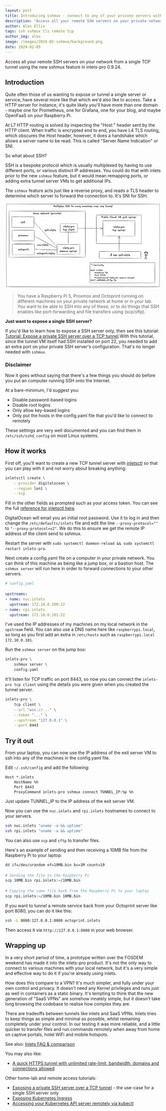 ```yaml
---
layout: post
title: Introducing sshmux - connect to any of your private servers with a single tunnel VM
description: "Access all your remote SSH servers on your private network from a single TCP tunnel using the new sshmux feature."
author: Alex Ellis
tags: ssh sshmux tls remote tcp
author_img: alex
image: /images/2024-02-sshmux/background.png
date: 2024-02-05
---
```


Access all your remote SSH servers on your network from a single TCP tunnel using the new sshmux feature in inlets-pro 0.9.24.

## Introduction

Quite often those of us wanting to expose or tunnel a single server or service, have several more like that which we'd also like to access. Take a HTTP server for instance, it's quite likely you'll have more than one domain - maybe one for Prometheus, one for Grafana, one for your blog, and maybe OpenFaaS on your Raspberry Pi.

At L7 HTTP routing is solved by inspecting the "Host:" header sent by the HTTP client. When traffic is encrypted end to end, you have L4 TLS routing, which obscures the Host header, however, it does a handshake which allows a server name to be read. This is called "Server Name Indication" or SNI.

So what about SSH?

SSH is a bespoke protocol which is usually multiplexed by having to use different ports, or various distinct IP addresses. You could do that with inlets prior to the new `sshmux` feature, but it would mean remapping ports, or adding extra tunnel server VMs to get additional IPs.

The `sshmux` feature acts just like a reverse proxy, and reads a TLS header to determine which server to forward the connection to. It's SNI for SSH.

![Conceptual diagram of sshmux](/images/2024-02-sshmux/conceptual.png)

> You have a Raspberry Pi 5, Proxmox and Octoprint running on different machines on your private network at home or in your lab. You want to be able to SSH into any of these, or to do things that SSH enables like port-forwarding and file transfers using (scp/sftp).

**Just want to expose a single SSH server?**

If you'd like to learn how to expose a SSH server only, then see this tutorial: [Tutorial: Expose a private SSH server over a TCP tunnel](https://docs.inlets.dev/tutorial/ssh-tcp-tunnel/).With this tutorial, since the tunnel VM itself had SSH installed on port 22, you needed to add an extra port on your private SSH server's configuration. That's no longer needed with `sshmux`.

### Disclaimer

Now it goes without saying that there's a few things you should do before you put an computer running SSH onto the Internet.

At a bare-minimum, I'd suggest you:

* Disable password-based logins
* Disable root logins
* Only allow key-based logins
* Only put the hosts in the config.yaml file that you'd like to connect to remotely

These settings are very well documented and you can find them in `/etc/ssh/sshd_config` on most Linux systems.

## How it works

First off, you'll want to create a new TCP tunnel server with [inletsctl](https://docs.inlets.dev/reference/inletsctl/) so that you can play with it and not worry about breaking anything:

```bash
inletsctl create \
    --provider digitalocean \
    --region lon1 \
    --tcp
```

Fill in the other fields as prompted such as your access token. You can see the full [reference for inletsctl here](https://docs.inlets.dev/reference/inletsctl/).

DigitalOcean will email you an initial root password. Use it to log in and then change the `/etc/defaults/inlets` file and edit the line `--proxy-protocol=""` to `"--proxy-protocol=v2"`. We do this to ensure we get the remote IP address of the client send to sshmux.

Restart the server with `sudo systemctl daemon-reload && sudo systemctl restart inlets-pro`.

Next create a config.yaml file on a computer in your private network. You can think of this machine as being like a jump box, or a bastion host. The `sshmux server` will run here in order to forward connections to your other servers.

```yaml
# config.yaml

upstreams:
- name: nuc.inlets
  upstream: 172.10.0.100:22
- name: rpi.inlets
  upstream: 172.10.0.101:22
```

I've used the IP addresses of my machines on my local network in the `upstream` field. You can also use a DNS name here like `raspberrypi.local`, so long as you first add an extra in `/etc/hosts` such as `raspberrypi.local  172.10.0.101`.

Run the `sshmux server` on the jump box:

```bash
inlets-pro \
    sshmux server \
    config.yaml
```

It'll listen for TCP traffic on port 8443, so now you can connect the `inlets-pro tcp client` using the details you were given when you created the tunnel server.

```bash
inlets-pro \
    tcp client \
    --url "wss://..." \
    --token "..." \
    --upstream "127.0.0.1" \
    --port 8443
```

## Try it out

From your laptop, you can now use the IP address of the exit server VM to ssh into any of the machines in the config.yaml file.

Edit `~/.ssh/config` and add the following:

```
Host *.inlets
    HostName %h
    Port 8443
    ProxyCommand inlets-pro sshmux connect TUNNEL_IP:%p %h
```

Just update TUNNEL_IP to the IP address of the exit server VM.

Now you can use the `nuc.inlets` and `rpi.inlets` hostnames to connect to your servers.

```bash
ssh nuc.inlets "uname -a && uptime"
ssh rpi.inlets "uname -a && uptime"
```

You can also use `scp` and `sftp` to transfer files.

Here's an example of sending and then receiving a 10MB file from the Raspberry Pi to your laptop:

```bash
dd if=/dev/urandom of=10MB.bin bs=1M count=10

# Sending the file to the Raspberry Pi
scp 10MB.bin rpi.inlets:~/10MB.bin

# Copying the same file back from the Raspberry Pi to your laptop
scp rpi.inlets:~/10MB.bin 10MB.bin
```

If you want to tunnel a remote service back from your Octoprint server like port 8080, you can do it like this:

```bash
ssh -L 8080:127.0.0.1:8080 octoprint.inlets
```

Then access it via `http://127.0.0.1:8080` in your web browser.

## Wrapping up

In a very short period of time, a prototype written over the FOSDEM weekend has made it into the inlets-pro product. It's not the only way to connect to various machines with your local network, but it's a very simple and effective way to do it if you're already using inlets.

How does this compare to a VPN? It's much simpler, and fully under your own control and privacy. It doesn't need any Kernel privileges and runs just as well in containers as a static binary. It's tempting to think that the new generation of "SaaS VPNs" are somehow innately simple, but it doesn't take long browsing the codebase to realise how complex they are. 

There are tradeoffs between tunnels like inlets and SaaS VPNs. Inlets tries to keep things as simple and minimal as possible, whilst remaining completely under your control. In our testing it was more reliable, and a little quicker to transfer files and run commands remotely when away from home on captive portals, hotel WiFi and mobile hotspots.

See also: [Inlets FAQ & comparison](https://docs.inlets.dev/reference/faq/)

You may also like:

* [A quick HTTPS tunnel with unlimited rate-limit, bandwidth, domains and connections allowed](https://docs.inlets.dev/tutorial/automated-http-server/)

Other home-lab and remote access tutorials:

* [Exposing a private SSH server over a TCP tunnel](https://docs.inlets.dev/tutorial/ssh-tcp-tunnel/) - the use-case for a single SSH server only
* [Exposing Kubernetes Ingress](https://docs.inlets.dev/tutorial/kubernetes-ingress/)
* [Accessing your Kubernetes API server remotely via kubectl](https://docs.inlets.dev/tutorial/kubernetes-api-server/)
